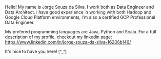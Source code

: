 Hello! My name is Jorge Souza da Silva, I work both as Data Engineer and Data Architect. 
I have good experience in working with both Hadoop and Google Cloud Platform environments, I'm also a certified GCP Professional Data Engineer.

My prefered programming languages are Java, Python and Scala. For a full description of my profile, checkout my linkedin page:
https://www.linkedin.com/in/jorge-souza-da-silva-16206b146/

It's nice to have you here! (^_^)
